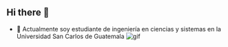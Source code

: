 ## Hi there 👋
- 🔭 Actualmente soy estudiante de ingeniería en ciencias y sistemas en la Universidad San Carlos de Guatemala
![gif](https://github.com/user-attachments/assets/549e4fde-959b-4f14-9a4d-a2763a4c92c5)


<!--
**LuisCastillo2001/LuisCastillo2001** is a ✨ _special_ ✨ repository because its `README.md` (this file) appears on your GitHub profile.

Here are some ideas to get you started:


- 🌱 I’m currently learning ...
- 👯 I’m looking to collaborate on ...
- 🤔 I’m looking for help with ...
- 💬 Ask me about ...
- 📫 How to reach me: ...
- 😄 Pronouns: ...
- ⚡ Fun fact: ...
-->
